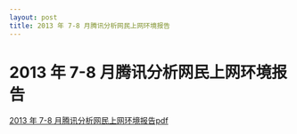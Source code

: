 ```yaml
---
layout: post
title: 2013 年 7-8 月腾讯分析网民上网环境报告
---
```

    
# 2013 年 7-8 月腾讯分析网民上网环境报告

[2013 年 7-8 月腾讯分析网民上网环境报告pdf](attachments/2014-04-28-user-habit.pdf)